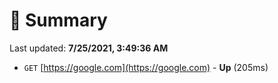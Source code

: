 # 📖 Summary
Last updated: **7/25/2021, 3:49:36 AM**

- `GET` [https://google.com](https://google.com) - **Up** (205ms)
